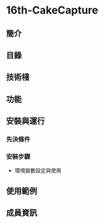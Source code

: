 # 16th-CakeCapture
## 簡介

## 目錄

## 技術棧

## 功能

## 安裝與運行

### 先決條件

### 安裝步驟
- 環境變數設定與使用

## 使用範例

## 成員資訊




